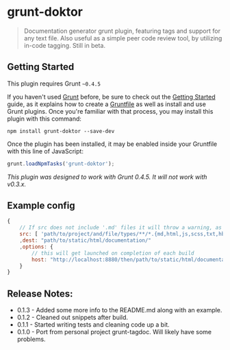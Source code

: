 # grunt-doktor

> Documentation generator grunt plugin, featuring tags and support for any text file. Also useful as a simple peer code review tool, by utilizing in-code tagging. Still in beta.

## Getting Started
This plugin requires Grunt `~0.4.5`

If you haven't used [Grunt](http://gruntjs.com/) before, be sure to check out the [Getting Started](http://gruntjs.com/getting-started) guide, as it explains how to create a [Gruntfile](http://gruntjs.com/sample-gruntfile) as well as install and use Grunt plugins. Once you're familiar with that process, you may install this plugin with this command:

```shell
npm install grunt-doktor --save-dev
```

Once the plugin has been installed, it may be enabled inside your Gruntfile with this line of JavaScript:

```js
grunt.loadNpmTasks('grunt-doktor');
```

*This plugin was designed to work with Grunt 0.4.5. It will not work with v0.3.x.*

## Example config
```js
{
	// If src does not include '.md' files it will throw a warning, as this is the suggested approach
    src: [ 'path/to/project/and/file/types/**/*.{md,html,js,scss,txt,hbs}' ]
	,dest: "path/to/static/html/documentation/"
    ,options: {
    	// this will get launched on completion of each build
        host: "http://localhost:8880/then/path/to/static/html/documentation/"
    }
}
```


## Release Notes:
- 0.1.3 - Added some more info to the README.md along with an example.
- 0.1.2 - Cleaned out snippets after build.
- 0.1.1 - Started writing tests and cleaning code up a bit.
- 0.1.0 - Port from personal project grunt-tagdoc. Will likely have some problems.